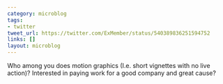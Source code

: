```yaml
---
category: microblog
tags:
- twitter
tweet_url: https://twitter.com/ExMember/status/540389836251594752
links: []
layout: microblog
---
```

Who among you does motion graphics (I.e. short vignettes with no live action)? Interested in paying work for a good company and great cause?
